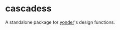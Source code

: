 # cascadess

A standalone package for [yonder](https://github.com/nteetor/yonder)'s design functions.
